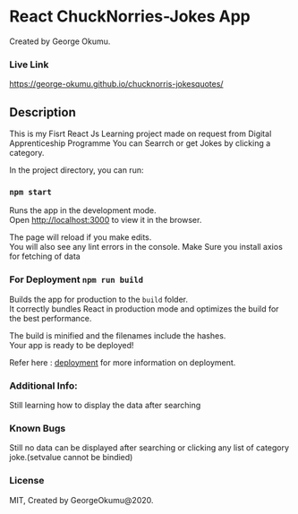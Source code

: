 # React ChuckNorries-Jokes App

Created by George Okumu.
### Live Link
https://george-okumu.github.io/chucknorris-jokesquotes/

## Description
This is my Fisrt React Js Learning project made on request from Digital Apprenticeship Programme
You can Searrch or get Jokes by clicking a category.


In the project directory, you can run:

### `npm start`

Runs the app in the development mode.\
Open [http://localhost:3000](http://localhost:3000) to view it in the browser.

The page will reload if you make edits.\
You will also see any lint errors in the console.
Make Sure you install axios for fetching of data


### For Deployment `npm run build`

Builds the app for production to the `build` folder.\
It correctly bundles React in production mode and optimizes the build for the best performance.

The build is minified and the filenames include the hashes.\
Your app is ready to be deployed!

Refer here : [deployment](https://facebook.github.io/create-react-app/docs/deployment) for more information on deployment.




### Additional Info:
Still learning how to display the data after searching



### Known Bugs
Still no data can be displayed after searching or clicking any list of category joke.(setvalue cannot be bindied)


### License
MIT, Created by GeorgeOkumu@2020.

